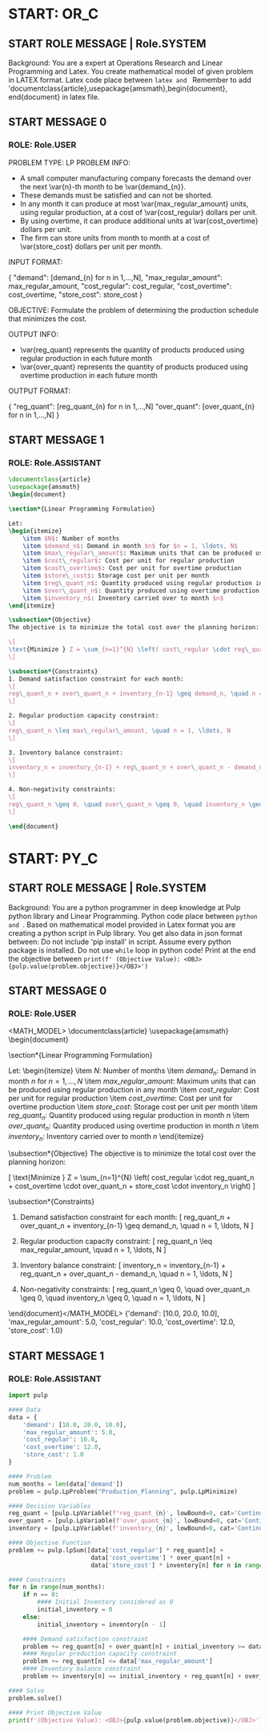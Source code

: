 # START: OR_C 
## START ROLE MESSAGE | Role.SYSTEM 
Background: You are a expert at Operations Research and Linear Programming and Latex. You create mathematical model of given problem in LATEX format. Latex code place between ```latex and ``` Remember to add 'documentclass{article},usepackage{amsmath},begin{document}, end{document} in latex file. 
## START MESSAGE 0 
### ROLE: Role.USER
<DESCRIPTION>
PROBLEM TYPE: LP
PROBLEM INFO:

- A small computer manufacturing company forecasts the demand over the next \var{n}-th month to be \var{demand_{n}}.
- These demands must be satisfied and can not be shorted.
- In any month it can produce at most \var{max_regular_amount} units, using regular production, at a cost of \var{cost_regular} dollars per unit. 
- By using overtime, it can produce additional units at \var{cost_overtime} dollars per unit. 
- The firm can store units from month to month at a cost of \var{store_cost} dollars per unit per month. 

INPUT FORMAT:

{
	"demand": [demand_{n} for n in 1,...,N],
	"max_regular_amount": max_regular_amount,
	"cost_regular": cost_regular,
	"cost_overtime": cost_overtime,
	"store_cost": store_cost
}


OBJECTIVE: Formulate the problem of determining the production schedule that minimizes the cost.

OUTPUT INFO:

- \var{reg_quant} represents the quantity of products produced using regular production in each future month
- \var{over_quant} represents the quantity of products produced using overtime production in each future month

OUTPUT FORMAT:

{
	"reg_quant": [reg_quant_{n} for n in 1,...,N]
	"over_quant": [over_quant_{n} for n in 1,...,N]
}
</DESCRIPTION>


## START MESSAGE 1 
### ROLE: Role.ASSISTANT
```latex
\documentclass{article}
\usepackage{amsmath}
\begin{document}

\section*{Linear Programming Formulation}

Let:
\begin{itemize}
    \item $N$: Number of months
    \item $demand_n$: Demand in month $n$ for $n = 1, \ldots, N$
    \item $max\_regular\_amount$: Maximum units that can be produced using regular production in any month
    \item $cost\_regular$: Cost per unit for regular production
    \item $cost\_overtime$: Cost per unit for overtime production
    \item $store\_cost$: Storage cost per unit per month
    \item $reg\_quant_n$: Quantity produced using regular production in month $n$
    \item $over\_quant_n$: Quantity produced using overtime production in month $n$
    \item $inventory_n$: Inventory carried over to month $n$
\end{itemize}

\subsection*{Objective}
The objective is to minimize the total cost over the planning horizon:

\[
\text{Minimize } Z = \sum_{n=1}^{N} \left( cost\_regular \cdot reg\_quant_n + cost\_overtime \cdot over\_quant_n + store\_cost \cdot inventory_n \right)
\]

\subsection*{Constraints}
1. Demand satisfaction constraint for each month:
\[
reg\_quant_n + over\_quant_n + inventory_{n-1} \geq demand_n, \quad n = 1, \ldots, N
\]

2. Regular production capacity constraint:
\[
reg\_quant_n \leq max\_regular\_amount, \quad n = 1, \ldots, N
\]

3. Inventory balance constraint:
\[
inventory_n = inventory_{n-1} + reg\_quant_n + over\_quant_n - demand_n, \quad n = 1, \ldots, N
\]

4. Non-negativity constraints:
\[
reg\_quant_n \geq 0, \quad over\_quant_n \geq 0, \quad inventory_n \geq 0, \quad n = 1, \ldots, N
\]

\end{document}
```

# START: PY_C 
## START ROLE MESSAGE | Role.SYSTEM 
Background: You are a python programmer in deep knowledge at Pulp python library and Linear Programming. Python code place between ```python and ```. Based on mathematical model provided in Latex format you are creating a python script in Pulp library. You get also data in json format between: <DATA></DATA> Do not include 'pip install' in script. Assume every python package is installed. Do not use `while` loop in python code! Print at the end the objective between <OBJ></OBJ> `print(f' (Objective Value): <OBJ>{pulp.value(problem.objective)}</OBJ>')` 
## START MESSAGE 0 
### ROLE: Role.USER
<MATH_MODEL>
\documentclass{article}
\usepackage{amsmath}
\begin{document}

\section*{Linear Programming Formulation}

Let:
\begin{itemize}
    \item $N$: Number of months
    \item $demand_n$: Demand in month $n$ for $n = 1, \ldots, N$
    \item $max\_regular\_amount$: Maximum units that can be produced using regular production in any month
    \item $cost\_regular$: Cost per unit for regular production
    \item $cost\_overtime$: Cost per unit for overtime production
    \item $store\_cost$: Storage cost per unit per month
    \item $reg\_quant_n$: Quantity produced using regular production in month $n$
    \item $over\_quant_n$: Quantity produced using overtime production in month $n$
    \item $inventory_n$: Inventory carried over to month $n$
\end{itemize}

\subsection*{Objective}
The objective is to minimize the total cost over the planning horizon:

\[
\text{Minimize } Z = \sum_{n=1}^{N} \left( cost\_regular \cdot reg\_quant_n + cost\_overtime \cdot over\_quant_n + store\_cost \cdot inventory_n \right)
\]

\subsection*{Constraints}
1. Demand satisfaction constraint for each month:
\[
reg\_quant_n + over\_quant_n + inventory_{n-1} \geq demand_n, \quad n = 1, \ldots, N
\]

2. Regular production capacity constraint:
\[
reg\_quant_n \leq max\_regular\_amount, \quad n = 1, \ldots, N
\]

3. Inventory balance constraint:
\[
inventory_n = inventory_{n-1} + reg\_quant_n + over\_quant_n - demand_n, \quad n = 1, \ldots, N
\]

4. Non-negativity constraints:
\[
reg\_quant_n \geq 0, \quad over\_quant_n \geq 0, \quad inventory_n \geq 0, \quad n = 1, \ldots, N
\]

\end{document}</MATH_MODEL>
<DATA>
{'demand': [10.0, 20.0, 10.0], 'max_regular_amount': 5.0, 'cost_regular': 10.0, 'cost_overtime': 12.0, 'store_cost': 1.0}</DATA>


## START MESSAGE 1 
### ROLE: Role.ASSISTANT
```python
import pulp

#### Data
data = {
    'demand': [10.0, 20.0, 10.0],
    'max_regular_amount': 5.0,
    'cost_regular': 10.0,
    'cost_overtime': 12.0,
    'store_cost': 1.0
}

#### Problem
num_months = len(data['demand'])
problem = pulp.LpProblem("Production_Planning", pulp.LpMinimize)

#### Decision Variables
reg_quant = [pulp.LpVariable(f'reg_quant_{n}', lowBound=0, cat='Continuous') for n in range(num_months)]
over_quant = [pulp.LpVariable(f'over_quant_{n}', lowBound=0, cat='Continuous') for n in range(num_months)]
inventory = [pulp.LpVariable(f'inventory_{n}', lowBound=0, cat='Continuous') for n in range(num_months)]

#### Objective Function
problem += pulp.lpSum([data['cost_regular'] * reg_quant[n] + 
                       data['cost_overtime'] * over_quant[n] + 
                       data['store_cost'] * inventory[n] for n in range(num_months)])

#### Constraints
for n in range(num_months):
    if n == 0:
        #### Initial Inventory considered as 0
        initial_inventory = 0
    else:
        initial_inventory = inventory[n - 1]

    #### Demand satisfaction constraint
    problem += reg_quant[n] + over_quant[n] + initial_inventory >= data['demand'][n]
    #### Regular production capacity constraint
    problem += reg_quant[n] <= data['max_regular_amount']
    #### Inventory balance constraint
    problem += inventory[n] == initial_inventory + reg_quant[n] + over_quant[n] - data['demand'][n]

#### Solve
problem.solve()

#### Print Objective Value
print(f'(Objective Value): <OBJ>{pulp.value(problem.objective)}</OBJ>')
```

